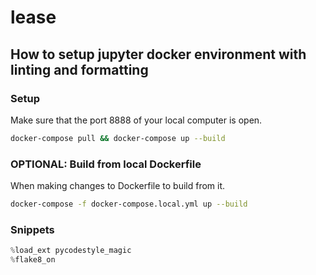 # lease

## How to setup jupyter docker environment with linting and formatting

### Setup

Make sure that the port 8888 of your local computer is open.

```bash
docker-compose pull && docker-compose up --build
```

### OPTIONAL: Build from local Dockerfile

When making changes to Dockerfile to build from it.

```bash
docker-compose -f docker-compose.local.yml up --build
```

### Snippets

```py
%load_ext pycodestyle_magic
%flake8_on
```
